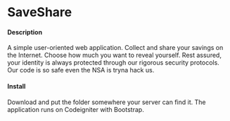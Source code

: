 SaveShare
====
<h4>Description</h4>
A simple user-oriented web application. Collect and share your savings on the Internet.
Choose how much you want to reveal yourself. Rest assured, your identity is always protected through our
rigorous security protocols. Our code is so safe even the NSA is tryna hack us.
<h4>Install</h4>
Download and put the folder somewhere your server can find it. The application runs on Codeigniter with Bootstrap.
